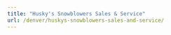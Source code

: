 ```yaml
---
title: "Husky's Snowblowers Sales & Service"
url: /denver/huskys-snowblowers-sales-and-service/
---
```

